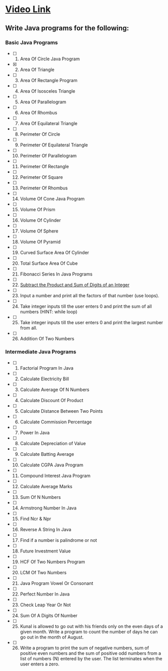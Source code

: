 # [Video Link](https://youtu.be/ldYLYRNaucM)
## Write Java programs for the following: 

### Basic Java Programs
- [ ] 1. Area Of Circle Java Program
- [x] 2. Area Of Triangle
- [ ] 3. Area Of Rectangle Program 
- [ ] 4. Area Of Isosceles Triangle 
- [ ] 5. Area Of Parallelogram
- [ ] 6. Area Of Rhombus
- [ ] 7. Area Of Equilateral Triangle
- [ ] 8. Perimeter Of Circle
- [ ] 9. Perimeter Of Equilateral Triangle
- [ ] 10. Perimeter Of Parallelogram
- [ ] 11. Perimeter Of Rectangle
- [ ] 12. Perimeter Of Square
- [ ] 13. Perimeter Of Rhombus
- [ ] 14. Volume Of Cone Java Program
- [ ] 15. Volume Of Prism
- [ ] 16. Volume Of Cylinder
- [ ] 17. Volume Of Sphere
- [ ] 18. Volume Of Pyramid
- [ ] 19. Curved Surface Area Of Cylinder
- [ ] 20. Total Surface Area Of Cube
- [ ] 21. Fibonacci Series In Java Programs
- [ ] 22. [Subtract the Product and Sum of Digits of an Integer](https://leetcode.com/problems/subtract-the-product-and-sum-of-digits-of-an-integer/)
- [ ] 23. Input a number and print all the factors of that number (use loops).
- [ ] 24. Take integer inputs till the user enters 0 and print the sum of all numbers
(HINT: while loop)
- [ ] 25. Take integer inputs till the user enters 0 and print the largest number from
all.
- [ ] 26. Addition Of Two Numbers

### Intermediate Java Programs
- [ ] 1. Factorial Program In Java
- [ ] 2. Calculate Electricity Bill
- [ ] 3. Calculate Average Of N Numbers
- [ ] 4. Calculate Discount Of Product
- [ ] 5. Calculate Distance Between Two Points 
- [ ] 6. Calculate Commission Percentage
- [ ] 7. Power In Java
- [ ] 8. Calculate Depreciation of Value
- [ ] 9. Calculate Batting Average
- [ ] 10. Calculate CGPA Java Program
- [ ] 11. Compound Interest Java Program
- [ ] 12. Calculate Average Marks
- [ ] 13. Sum Of N Numbers
- [ ] 14. Armstrong Number In Java
- [ ] 15. Find Ncr & Npr
- [ ] 16. Reverse A String In Java
- [ ] 17. Find if a number is palindrome or not 
- [ ] 18. Future Investment Value
- [ ] 19. HCF Of Two Numbers Program
- [ ] 20. LCM Of Two Numbers
- [ ] 21. Java Program Vowel Or Consonant 
- [ ] 22. Perfect Number In Java
- [ ] 23. Check Leap Year Or Not
- [ ] 24. Sum Of A Digits Of Number
- [ ] 25. Kunal is allowed to go out with his friends only on the even days of a given month. Write a program to count the number of days he can go out in the month of August.
- [ ] 26. Write a program to print the sum of negative numbers, sum of positive even numbers and the sum of positive odd numbers from a list of numbers (N) entered by the user. The list terminates when the user enters a zero.
